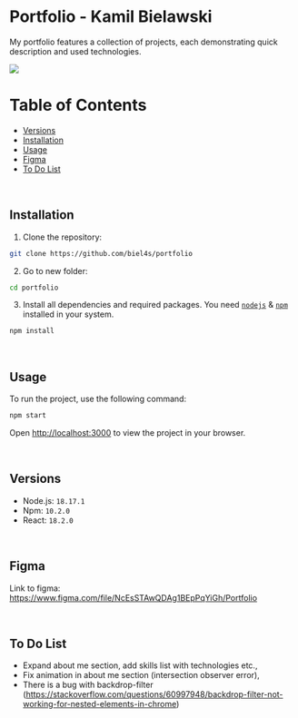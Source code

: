  # Portfolio - Kamil Bielawski

 My portfolio features a collection of projects, each demonstrating quick description and used technologies.

![](https://i.imgur.com/iGoDmCS.jpeg)

# Table of Contents

- [Versions](#versions)
- [Installation](#installation)
- [Usage](#usage)
- [Figma](#figma)
- [To Do List](#to-do-list)

&nbsp;

## Installation

1. Clone the repository:

```bash 
git clone https://github.com/biel4s/portfolio
```

2. Go to new folder:

```bash 
cd portfolio
```

3. Install all dependencies and required packages. You need [`nodejs`](https://nodejs.org/en/) & [`npm`](https://www.npmjs.com/) installed in your system.

```bash
npm install
```

&nbsp;

## Usage

To run the project, use the following command:

```bash
npm start
```

Open [http://localhost:3000](http://localhost:3000) to view the project in your browser.

&nbsp;

## Versions

- Node.js: ```18.17.1```
- Npm: ```10.2.0```
- React: ```18.2.0```

&nbsp;

## Figma

Link to figma: https://www.figma.com/file/NcEsSTAwQDAg1BEpPqYiGh/Portfolio

&nbsp;

## To Do List

- Expand about me section, add skills list with technologies etc.,
- Fix animation in about me section (intersection observer error),
- There is a bug with backdrop-filter (https://stackoverflow.com/questions/60997948/backdrop-filter-not-working-for-nested-elements-in-chrome)
